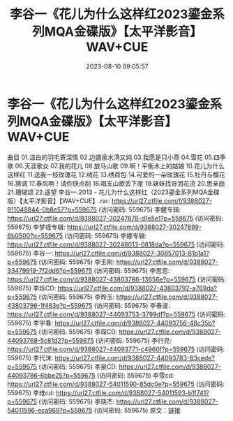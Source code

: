 ﻿---
title: 李谷一《花儿为什么这样红2023鎏金系列MQA金碟版》【太平洋影音】WAV+CUE
date: 2023-08-10 09:05:57
categories: WAV车载音乐、镜像
tags: 华语中文
---
# 李谷一《花儿为什么这样红2023鎏金系列MQA金碟版》【太平洋影音】WAV+CUE

曲目
01.洁白的羽毛寄深情
02.边疆泉水清又纯
03.我愿是只小燕
04.雪花
05.四季歌
06.天涯歌女
07.我的花儿
08.放马山歌
09.啊！平衡木上的姑娘
10.花儿为什么这样红
11.送我一枝玫瑰花
12.绒花
13.绣荷包
14.可爱的一朵玫瑰花
15.牡丹与樱花
16.猜调
17.春风啊！请你快点刮
18.唱支山歌丢下崖
19.妹妹找哥泪花流
20.思亲曲
21.珊瑚颂
22.遥望
李谷一.2013 - 花儿为什么这样红（2023鎏金系列MQA金碟版）【太平洋影音】【WAV+CUE】.rar:
https://url27.ctfile.com/f/9388027-911048844-0b8e57?p=559675
(访问密码: 559675)
李健专辑: https://url27.ctfile.com/d/9388027-30247878-d1e5e1?p=559675
(访问密码: 559675)
李梦瑶专辑: https://url27.ctfile.com/d/9388027-30247899-6b0500?p=559675
(访问密码: 559675)
李娜专辑: https://url27.ctfile.com/d/9388027-30248013-0818da?p=559675
(访问密码: 559675)
李谷一: https://url27.ctfile.com/d/9388027-30857013-81b1a1?p=559675
(访问密码: 559675)
李玉刚: https://url27.ctfile.com/d/9388027-33479919-7f2dd6?p=559675
(访问密码: 559675)
李思思: https://url27.ctfile.com/d/9388027-43803786-13656e?p=559675
(访问密码: 559675)
李烁CD: https://url27.ctfile.com/d/9388027-43803792-a769da?p=559675
(访问密码: 559675)
李玲玉: https://url27.ctfile.com/d/9388027-43803798-1f483e?p=559675
(访问密码: 559675)
李春波: https://url27.ctfile.com/d/9388027-44093753-3799df?p=559675
(访问密码: 559675)
李宇春: https://url27.ctfile.com/d/9388027-44093756-48c35b?p=559675
(访问密码: 559675)
李琛CD: https://url27.ctfile.com/d/9388027-44093768-5c81d2?p=559675
(访问密码: 559675)
李行亮: https://url27.ctfile.com/d/9388027-44093771-c4960f?p=559675
(访问密码: 559675)
李代沫: https://url27.ctfile.com/d/9388027-44093783-83cede?p=559675
(访问密码: 559675)
李泉CD: https://url27.ctfile.com/d/9388027-44093786-6bbe25?p=559675
(访问密码: 559675)
李雪cd: https://url27.ctfile.com/d/9388027-54011590-85dc0e?p=559675
(访问密码: 559675)
李维cd: https://url27.ctfile.com/d/9388027-54011593-b1f741?p=559675
(访问密码: 559675)
李晓杰: https://url27.ctfile.com/d/9388027-54011596-eca989?p=559675
(访问密码: 559675)
原文：[链接](https://blog.sina.com.cn/s/blog_1647c7e7601031318.html)